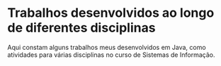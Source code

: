 # Trabalhos desenvolvidos ao longo de diferentes disciplinas

Aqui constam alguns trabalhos meus desenvolvidos em Java, como atividades para várias disciplinas no curso de Sistemas de Informação.
